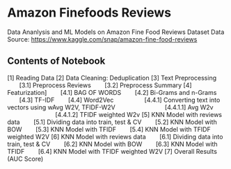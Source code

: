 # Amazon Finefoods Reviews

Data Ananlysis and ML Models on Amazon Fine Food Reviews Dataset
Data Source: https://www.kaggle.com/snap/amazon-fine-food-reviews

## Contents of Notebook

[1] Reading Data
[2] Data Cleaning: Deduplication
[3] Text Preprocessing
&nbsp;&nbsp;&nbsp;&nbsp;&nbsp;&nbsp;&nbsp;[3.1] Preprocess Reviews
&nbsp;&nbsp;&nbsp;&nbsp;&nbsp;&nbsp;&nbsp;[3.2] Preprocess Summary
[4] Featurization]
&nbsp;&nbsp;&nbsp;&nbsp;&nbsp;&nbsp;&nbsp;[4.1] BAG OF WORDS
&nbsp;&nbsp;&nbsp;&nbsp;&nbsp;&nbsp;&nbsp;[4.2] Bi-Grams and n-Grams
&nbsp;&nbsp;&nbsp;&nbsp;&nbsp;&nbsp;&nbsp;[4.3] TF-IDF
&nbsp;&nbsp;&nbsp;&nbsp;&nbsp;&nbsp;&nbsp;[4.4] Word2Vec
&nbsp;&nbsp;&nbsp;&nbsp;&nbsp;&nbsp;&nbsp;&nbsp;&nbsp;&nbsp;&nbsp;&nbsp;&nbsp;&nbsp;&nbsp;&nbsp;&nbsp;[4.4.1] Converting text into vectors using wAvg W2V, TFIDF-W2V
&nbsp;&nbsp;&nbsp;&nbsp;&nbsp;&nbsp;&nbsp;&nbsp;&nbsp;&nbsp;&nbsp;&nbsp;&nbsp;&nbsp;&nbsp;&nbsp;&nbsp;&nbsp;&nbsp;&nbsp;&nbsp;&nbsp;&nbsp;&nbsp;&nbsp;&nbsp;&nbsp;&nbsp;[4.4.1.1] Avg W2v
&nbsp;&nbsp;&nbsp;&nbsp;&nbsp;&nbsp;&nbsp;&nbsp;&nbsp;&nbsp;&nbsp;&nbsp;&nbsp;&nbsp;&nbsp;&nbsp;&nbsp;&nbsp;&nbsp;&nbsp;&nbsp;&nbsp;&nbsp;&nbsp;&nbsp;&nbsp;&nbsp;&nbsp;[4.4.1.2] TFIDF weighted W2v
[5] KNN Model with reviews data
&nbsp;&nbsp;&nbsp;&nbsp;&nbsp;&nbsp;&nbsp;[5.1] Dividing data into train, test & CV
&nbsp;&nbsp;&nbsp;&nbsp;&nbsp;&nbsp;&nbsp;[5.2] KNN Model with BOW
&nbsp;&nbsp;&nbsp;&nbsp;&nbsp;&nbsp;&nbsp;[5.3] KNN Model with TFIDF
&nbsp;&nbsp;&nbsp;&nbsp;&nbsp;&nbsp;&nbsp;[5.4] KNN Model with TFIDF weighted W2V
[6] KNN Model with reviews data
&nbsp;&nbsp;&nbsp;&nbsp;&nbsp;&nbsp;&nbsp;[6.1] Dividing data into train, test & CV
&nbsp;&nbsp;&nbsp;&nbsp;&nbsp;&nbsp;&nbsp;[6.2] KNN Model with BOW
&nbsp;&nbsp;&nbsp;&nbsp;&nbsp;&nbsp;&nbsp;[6.3] KNN Model with TFIDF
&nbsp;&nbsp;&nbsp;&nbsp;&nbsp;&nbsp;&nbsp;[6.4] KNN Model with TFIDF weighted W2V
[7] Overall Results (AUC Score)
